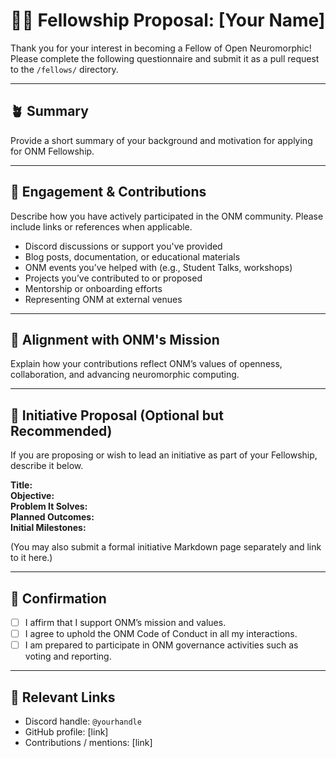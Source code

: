 # 🧑‍🔬 Fellowship Proposal: [Your Name]

Thank you for your interest in becoming a Fellow of Open Neuromorphic! Please complete the following questionnaire and submit it as a pull request to the `/fellows/` directory.

---

## 🪴 Summary

Provide a short summary of your background and motivation for applying for ONM Fellowship.

---

## 💬 Engagement & Contributions

Describe how you have actively participated in the ONM community. Please include links or references when applicable.

- Discord discussions or support you've provided
- Blog posts, documentation, or educational materials
- ONM events you’ve helped with (e.g., Student Talks, workshops)
- Projects you’ve contributed to or proposed
- Mentorship or onboarding efforts
- Representing ONM at external venues

---

## 🎯 Alignment with ONM's Mission

Explain how your contributions reflect ONM’s values of openness, collaboration, and advancing neuromorphic computing.

---

## 🧠 Initiative Proposal (Optional but Recommended)

If you are proposing or wish to lead an initiative as part of your Fellowship, describe it below.

**Title:**  
**Objective:**  
**Problem It Solves:**  
**Planned Outcomes:**  
**Initial Milestones:**  

(You may also submit a formal initiative Markdown page separately and link to it here.)


---

## 🧾 Confirmation

- [ ] I affirm that I support ONM’s mission and values.
- [ ] I agree to uphold the ONM Code of Conduct in all my interactions.
- [ ] I am prepared to participate in ONM governance activities such as voting and reporting.

---

## 🔗 Relevant Links

- Discord handle: `@yourhandle`
- GitHub profile: [link]
- Contributions / mentions: [link]
